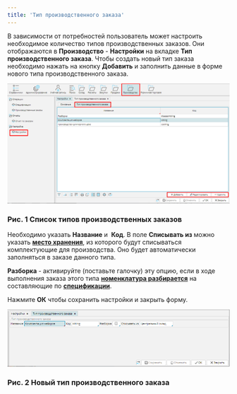 ```yaml
---
title: 'Тип производственного заказа'
---
```


В зависимости от потребностей пользователь может настроить необходимое количество типов производственных заказов. Они отображаются в **Производство** - **Настройки** на вкладке **Тип производственного заказа**. Чтобы создать новый тип заказа необходимо нажать на кнопку **Добавить** и заполнить данные в форме нового типа производственного заказа.

![](attachments/1802339/1802360.png)

### Рис. 1 Список типов производственных заказов

  

Необходимо указать **Название** и  **Код**. В поле **Списывать из** можно указать [**место хранения**](Location_settings.md), из которого будут списываться комплектующие для производства. Оно будет автоматически заполняться в заказе данного типа.

**Разборка** - активируйте (поставьте галочку) эту опцию, если в ходе выполнения заказа этого типа [**номенклатура разбирается**](Unbuild_order.md) на составляющие по [**спецификации**](Bills_of_Materials.md).

Нажмите **ОК** чтобы сохранить настройки и закрыть форму.

![](attachments/1802339/1802361.png)

### Рис. 2 Новый тип производственного заказа

  

  

  


